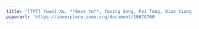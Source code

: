 ```yaml
---
title: "[TVT] Yuwei Xu, **Enze Yu**, Yuxing Song, Fei Tong, Qiao Xiang, Liang He. R-Tracing: Consortium Blockchain-Based Vehicle Reputation Management for Resistance to Malicious Attacks and Selfish Behaviors, IEEE Transactions on Vehicular Technology (TVT), 2023. *(SCI-2)*"
paperurl: 'https://ieeexplore.ieee.org/document/10678760'
---
```

